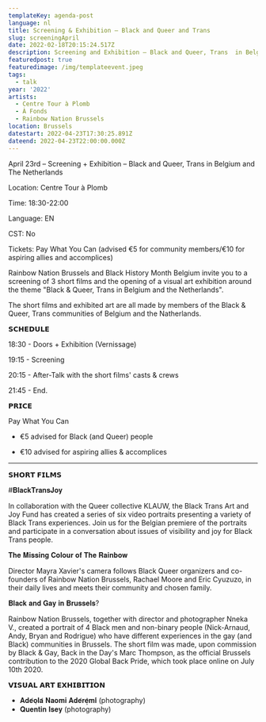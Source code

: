 ```yaml
---
templateKey: agenda-post
language: nl
title: Screening & Exhibition – Black and Queer and Trans
slug: screeningApril
date: 2022-02-18T20:15:24.517Z
description: Screening and Exhibition – Black and Queer, Trans  in Belgium and The Netherlands
featuredpost: true
featuredimage: /img/templateevent.jpeg
tags:
  - talk
year: '2022'
artists:
  - Centre Tour à Plomb
  - À Fonds
  - Rainbow Nation Brussels
location: Brussels
datestart: 2022-04-23T17:30:25.891Z
dateend: 2022-04-23T22:00:00.000Z
---
```

April 23rd – Screening + Exhibition – Black and Queer, Trans  in Belgium and The Netherlands

Location: Centre Tour à Plomb

Time: 18:30-22:00

Language: EN

CST: No

Tickets: Pay What You Can (advised €5 for community members/€10 for aspiring allies and accomplices)


Rainbow Nation Brussels and Black History Month Belgium invite you to a screening of 3 short films and the opening of a visual art exhibition around the theme "Black & Queer, Trans in Belgium and the Netherlands".



The short films and exhibited art are all made by members of the Black & Queer, Trans communities of Belgium and the Natherlands.


𝗦𝗖𝗛𝗘𝗗𝗨𝗟𝗘

18:30 - Doors + Exhibition (Vernissage)

19:15 - Screening

20:15 - After-Talk with the short films' casts & crews

21:45 - End.


𝗣𝗥𝗜𝗖𝗘

Pay What You Can

- €5 advised for Black (and Queer) people

- €10 advised for aspiring allies & accomplices

____________________________

𝗦𝗛𝗢𝗥𝗧 𝗙𝗜𝗟𝗠𝗦

#𝐁𝐥𝐚𝐜𝐤𝐓𝐫𝐚𝐧𝐬𝐉𝐨𝐲

In collaboration with the Queer collective KLAUW, the Black Trans Art and Joy Fund has created a series of six video portraits presenting a variety of Black Trans experiences. Join us for the Belgian premiere of the portraits and participate in a conversation about issues of visibility and joy for Black Trans people.


𝐓𝐡𝐞 𝐌𝐢𝐬𝐬𝐢𝐧𝐠 𝐂𝐨𝐥𝐨𝐮𝐫 𝐨𝐟 𝐓𝐡𝐞 𝐑𝐚𝐢𝐧𝐛𝐨𝐰

Director Mayra Xavier's camera follows Black Queer organizers and co-founders of Rainbow Nation Brussels, Rachael Moore and Eric Cyuzuzo, in their daily lives and meets their community and chosen family.


𝐁𝐥𝐚𝐜𝐤 𝐚𝐧𝐝 𝐆𝐚𝐲 𝐢𝐧 𝐁𝐫𝐮𝐬𝐬𝐞𝐥𝐬?

Rainbow Nation Brussels, together with director and photographer Nneka V., created a portrait of 4 Black men and non-binary people (Nick-Arnaud, Andy, Bryan and Rodrigue) who have different experiences in the gay (and Black) communities in Brussels. The short film was made, upon commission by Black & Gay, Back in the Day's Marc Thompson, as the official Brussels contribution to the 2020 Global Back Pride, which took place online on July 10th 2020.



𝗩𝗜𝗦𝗨𝗔𝗟 𝗔𝗥𝗧 𝗘𝗫𝗛𝗜𝗕𝗜𝗧𝗜𝗢𝗡
- 𝐀𝐝𝐞́𝐨̣𝐥𝐚́ 𝐍𝐚𝐨𝐦𝐢 𝐀𝐝𝐞́𝐫𝐞̩̀𝐦𝐢́ (photography)
- 𝐐𝐮𝐞𝐧𝐭𝐢𝐧 𝐈𝐬𝐞𝐲 (photography)
